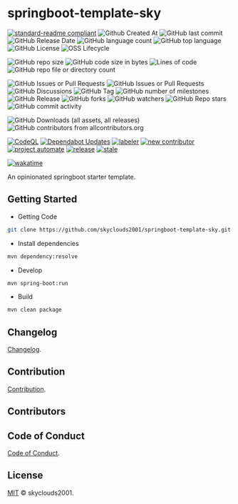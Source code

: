 # springboot-template-sky

[![standard-readme compliant](https://img.shields.io/badge/readme%20style-standard-brightgreen.svg?style=flat-square)](https://github.com/RichardLitt/standard-readme)
![Github Created At](https://img.shields.io/github/created-at/skyclouds2001/springboot-template-sky)
![GitHub last commit](https://img.shields.io/github/last-commit/skyclouds2001/springboot-template-sky)
![GitHub Release Date](https://img.shields.io/github/release-date/skyclouds2001/springboot-template-sky)
![GitHub language count](https://img.shields.io/github/languages/count/skyclouds2001/springboot-template-sky)
![GitHub top language](https://img.shields.io/github/languages/top/skyclouds2001/springboot-template-sky)
![GitHub License](https://img.shields.io/github/license/skyclouds2001/springboot-template-sky)
![OSS Lifecycle](https://img.shields.io/osslifecycle/skyclouds2001/springboot-template-sky)

![GitHub repo size](https://img.shields.io/github/repo-size/skyclouds2001/springboot-template-sky)
![GitHub code size in bytes](https://img.shields.io/github/languages/code-size/skyclouds2001/springboot-template-sky)
![Lines of code](https://tokei.rs/b1/github/skyclouds2001/springboot-template-sky)
![GitHub repo file or directory count](https://img.shields.io/github/directory-file-count/skyclouds2001/springboot-template-sky)

![GitHub Issues or Pull Requests](https://img.shields.io/github/issues/skyclouds2001/springboot-template-sky)
![GitHub Issues or Pull Requests](https://img.shields.io/github/issues-pr/skyclouds2001/springboot-template-sky)
![GitHub Discussions](https://img.shields.io/github/discussions/skyclouds2001/springboot-template-sky)
![GitHub Tag](https://img.shields.io/github/v/tag/skyclouds2001/springboot-template-sky)
![GitHub number of milestones](https://img.shields.io/github/milestones/all/skyclouds2001/springboot-template-sky)
![GitHub Release](https://img.shields.io/github/v/release/skyclouds2001/springboot-template-sky)
![GitHub forks](https://img.shields.io/github/forks/skyclouds2001/springboot-template-sky?style=flat)
![GitHub watchers](https://img.shields.io/github/watchers/skyclouds2001/springboot-template-sky?style=flat)
![GitHub Repo stars](https://img.shields.io/github/stars/skyclouds2001/springboot-template-sky?style=flat)
![GitHub commit activity](https://img.shields.io/github/commit-activity/y/skyclouds2001/springboot-template-sky)

![GitHub Downloads (all assets, all releases)](https://img.shields.io/github/downloads/skyclouds2001/springboot-template-sky/total)
![GitHub contributors from allcontributors.org](https://img.shields.io/github/all-contributors/skyclouds2001/springboot-template-sky)

[![CodeQL](https://github.com/skyclouds2001/springboot-template-sky/actions/workflows/github-code-scanning/codeql/badge.svg)](https://github.com/skyclouds2001/springboot-template-sky/actions/workflows/github-code-scanning/codeql)
[![Dependabot Updates](https://github.com/skyclouds2001/springboot-template-sky/actions/workflows/dependabot/dependabot-updates/badge.svg)](https://github.com/skyclouds2001/springboot-template-sky/actions/workflows/dependabot/dependabot-updates)
[![labeler](https://github.com/skyclouds2001/springboot-template-sky/actions/workflows/labeler.yml/badge.svg)](https://github.com/skyclouds2001/springboot-template-sky/actions/workflows/labeler.yml)
[![new contributor](https://github.com/skyclouds2001/springboot-template-sky/actions/workflows/new-contributor.yml/badge.svg)](https://github.com/skyclouds2001/springboot-template-sky/actions/workflows/new-contributor.yml)
[![project automate](https://github.com/skyclouds2001/springboot-template-sky/actions/workflows/project-automate.yml/badge.svg)](https://github.com/skyclouds2001/springboot-template-sky/actions/workflows/project-automate.yml)
[![release](https://github.com/skyclouds2001/springboot-template-sky/actions/workflows/release.yml/badge.svg)](https://github.com/skyclouds2001/springboot-template-sky/actions/workflows/release.yml)
[![stale](https://github.com/skyclouds2001/springboot-template-sky/actions/workflows/stale.yml/badge.svg)](https://github.com/skyclouds2001/springboot-template-sky/actions/workflows/stale.yml)

[![wakatime](https://wakatime.com/badge/user/bfadeccb-56c3-4aa2-abb0-89cf5f9b89be/project/e0baf238-b076-4c78-811e-f7cfdde12e25.svg)](https://wakatime.com/badge/user/bfadeccb-56c3-4aa2-abb0-89cf5f9b89be/project/e0baf238-b076-4c78-811e-f7cfdde12e25)

An opinionated springboot starter template.

## Getting Started

- Getting Code

```bash
git clone https://github.com/skyclouds2001/springboot-template-sky.git
```

- Install dependencies

```bash
mvn dependency:resolve
```

- Develop

```bash
mvn spring-boot:run
```

- Build

```bash
mvn clean package
```

## Changelog

[Changelog](CHANGELOG.md).

## Contribution

[Contribution](CONTRIBUTING.md).

## Contributors

<!-- ALL-CONTRIBUTORS-LIST:START - Do not remove or modify this section -->
<!-- prettier-ignore-start -->
<!-- markdownlint-disable -->

<!-- markdownlint-restore -->
<!-- prettier-ignore-end -->

<!-- ALL-CONTRIBUTORS-LIST:END -->

## Code of Conduct

[Code of Conduct](CODE_OF_CONDUCT.md).

## License

[MIT](LICENSE) © skyclouds2001.
